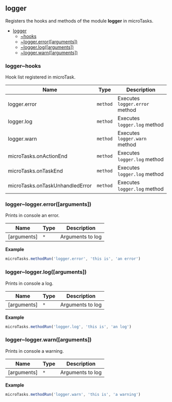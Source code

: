 <a name="module_logger"></a>

## logger
Registers the hooks and methods of the module **logger** in microTasks.


* [logger](#module_logger)
    * [~hooks](#module_logger..hooks)
    * [~logger.error([arguments])](#module_logger..logger.error)
    * [~logger.log([arguments])](#module_logger..logger.log)
    * [~logger.warn([arguments])](#module_logger..logger.warn)

<a name="module_logger..hooks"></a>

### logger~hooks
Hook list registered in microTask.


| Name | Type | Description |
| --- | --- | --- |
| logger.error | <code>method</code> | Executes `logger.error` method |
| logger.log | <code>method</code> | Executes `logger.log` method |
| logger.warn | <code>method</code> | Executes `logger.warn` method |
| microTasks.onActionEnd | <code>method</code> | Executes `logger.log` method |
| microTasks.onTaskEnd | <code>method</code> | Executes `logger.log` method |
| microTasks.onTaskUnhandledError | <code>method</code> | Executes `logger.log` method |

<a name="module_logger..logger.error"></a>

### logger~logger.error([arguments])
Prints in console an error.


| Name | Type | Description |
| --- | --- | --- |
| [arguments] | <code>\*</code> | Arguments to log |

**Example**  
```js
microTasks.methodRun('logger.error', 'this is', 'an error')
```
<a name="module_logger..logger.log"></a>

### logger~logger.log([arguments])
Prints in console a log.


| Name | Type | Description |
| --- | --- | --- |
| [arguments] | <code>\*</code> | Arguments to log |

**Example**  
```js
microTasks.methodRun('logger.log', 'this is', 'an log')
```
<a name="module_logger..logger.warn"></a>

### logger~logger.warn([arguments])
Prints in console a warning.


| Name | Type | Description |
| --- | --- | --- |
| [arguments] | <code>\*</code> | Arguments to log |

**Example**  
```js
microTasks.methodRun('logger.warn', 'this is', 'a warning')
```
